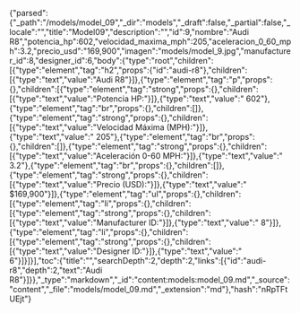 {"parsed":{"_path":"/models/model_09","_dir":"models","_draft":false,"_partial":false,"_locale":"","title":"Model09","description":"","id":9,"nombre":"Audi R8","potencia_hp":602,"velocidad_maxima_mph":205,"aceleracion_0_60_mph":3.2,"precio_usd":"169,900","imagen":"models/model_9.jpg","manufacturer_id":8,"designer_id":6,"body":{"type":"root","children":[{"type":"element","tag":"h2","props":{"id":"audi-r8"},"children":[{"type":"text","value":"Audi R8"}]},{"type":"element","tag":"p","props":{},"children":[{"type":"element","tag":"strong","props":{},"children":[{"type":"text","value":"Potencia HP:"}]},{"type":"text","value":" 602"},{"type":"element","tag":"br","props":{},"children":[]},{"type":"element","tag":"strong","props":{},"children":[{"type":"text","value":"Velocidad Máxima (MPH):"}]},{"type":"text","value":" 205"},{"type":"element","tag":"br","props":{},"children":[]},{"type":"element","tag":"strong","props":{},"children":[{"type":"text","value":"Aceleración 0-60 MPH:"}]},{"type":"text","value":" 3.2"},{"type":"element","tag":"br","props":{},"children":[]},{"type":"element","tag":"strong","props":{},"children":[{"type":"text","value":"Precio (USD):"}]},{"type":"text","value":" $169,900"}]},{"type":"element","tag":"ul","props":{},"children":[{"type":"element","tag":"li","props":{},"children":[{"type":"element","tag":"strong","props":{},"children":[{"type":"text","value":"Manufacturer ID:"}]},{"type":"text","value":" 8"}]},{"type":"element","tag":"li","props":{},"children":[{"type":"element","tag":"strong","props":{},"children":[{"type":"text","value":"Designer ID:"}]},{"type":"text","value":" 6"}]}]}],"toc":{"title":"","searchDepth":2,"depth":2,"links":[{"id":"audi-r8","depth":2,"text":"Audi R8"}]}},"_type":"markdown","_id":"content:models:model_09.md","_source":"content","_file":"models/model_09.md","_extension":"md"},"hash":"nRpTFtUEjt"}